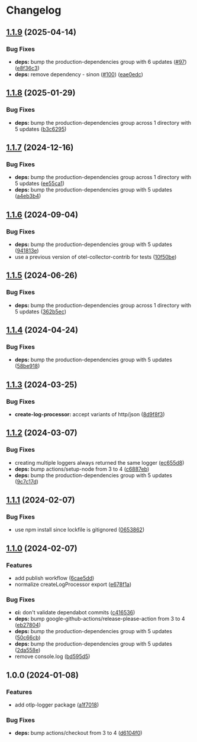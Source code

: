 # Changelog

## [1.1.9](https://github.com/Vunovati/otlp-logger/compare/v1.1.8...v1.1.9) (2025-04-14)


### Bug Fixes

* **deps:** bump the production-dependencies group with 6 updates ([#97](https://github.com/Vunovati/otlp-logger/issues/97)) ([e8f36c3](https://github.com/Vunovati/otlp-logger/commit/e8f36c30a2e6d5d85acfefd82b501bd8ba5f4976))
* **deps:** remove dependency - sinon ([#100](https://github.com/Vunovati/otlp-logger/issues/100)) ([eae0edc](https://github.com/Vunovati/otlp-logger/commit/eae0edc2973aded5aee0f1197f0e18a9d49bd3b0))

## [1.1.8](https://github.com/Vunovati/otlp-logger/compare/v1.1.7...v1.1.8) (2025-01-29)


### Bug Fixes

* **deps:** bump the production-dependencies group across 1 directory with 5 updates ([b3c6295](https://github.com/Vunovati/otlp-logger/commit/b3c6295545eeb2731828c7e1378dfa9744daa7c3))

## [1.1.7](https://github.com/Vunovati/otlp-logger/compare/v1.1.6...v1.1.7) (2024-12-16)


### Bug Fixes

* **deps:** bump the production-dependencies group across 1 directory with 5 updates ([ee55ca1](https://github.com/Vunovati/otlp-logger/commit/ee55ca19b714c71fb5a7bf159ddea50a71c4805a))
* **deps:** bump the production-dependencies group with 5 updates ([a4eb3b4](https://github.com/Vunovati/otlp-logger/commit/a4eb3b4e322db313d14324f1aa7829182600e3ec))

## [1.1.6](https://github.com/Vunovati/otlp-logger/compare/v1.1.5...v1.1.6) (2024-09-04)


### Bug Fixes

* **deps:** bump the production-dependencies group with 5 updates ([941813e](https://github.com/Vunovati/otlp-logger/commit/941813e8f045f7865ab30cca2562510f8078bc58))
* use a previous version of otel-collector-contrib for tests ([10f50be](https://github.com/Vunovati/otlp-logger/commit/10f50be4db3ba0773c52e276579a920ac3c6893e))

## [1.1.5](https://github.com/Vunovati/otlp-logger/compare/v1.1.4...v1.1.5) (2024-06-26)


### Bug Fixes

* **deps:** bump the production-dependencies group across 1 directory with 5 updates ([362b5ec](https://github.com/Vunovati/otlp-logger/commit/362b5ec49a1e88fb568ec6634bdc4da452b34ad8))

## [1.1.4](https://github.com/Vunovati/otlp-logger/compare/v1.1.3...v1.1.4) (2024-04-24)


### Bug Fixes

* **deps:** bump the production-dependencies group with 5 updates ([58be918](https://github.com/Vunovati/otlp-logger/commit/58be918db7d79e1a28c28ad9611cd3a9f86bd4e7))

## [1.1.3](https://github.com/Vunovati/otlp-logger/compare/v1.1.2...v1.1.3) (2024-03-25)


### Bug Fixes

* **create-log-processor:** accept variants of http/json ([8d9f8f3](https://github.com/Vunovati/otlp-logger/commit/8d9f8f3c15933a5787146266baecedf677261e7f))

## [1.1.2](https://github.com/Vunovati/otlp-logger/compare/v1.1.1...v1.1.2) (2024-03-07)


### Bug Fixes

* creating multiple loggers always returned the same logger ([ec655d8](https://github.com/Vunovati/otlp-logger/commit/ec655d8b84e85c8683cc8b7fa11e219e37831d50))
* **deps:** bump actions/setup-node from 3 to 4 ([c6887eb](https://github.com/Vunovati/otlp-logger/commit/c6887eb580d81725e283013df564cf19acdc709f))
* **deps:** bump the production-dependencies group with 5 updates ([9c7c17d](https://github.com/Vunovati/otlp-logger/commit/9c7c17d19d8291ec148f6a3413aff79d1d90039c))

## [1.1.1](https://github.com/Vunovati/otlp-logger/compare/v1.1.0...v1.1.1) (2024-02-07)


### Bug Fixes

* use npm install since lockfile is gitignored ([0653862](https://github.com/Vunovati/otlp-logger/commit/065386253b653caf49636c208a42c4ab9894334c))

## [1.1.0](https://github.com/Vunovati/otlp-logger/compare/v1.0.0...v1.1.0) (2024-02-07)


### Features

* add publish workflow ([6cae5dd](https://github.com/Vunovati/otlp-logger/commit/6cae5dd5dc092062be4039df4482b5bb7cb755d0))
* normalize createLogProcessor export ([e678f1a](https://github.com/Vunovati/otlp-logger/commit/e678f1add545038145ee5d6667992a05f796d54b))


### Bug Fixes

* **ci:** don't validate dependabot commits ([c416536](https://github.com/Vunovati/otlp-logger/commit/c4165362da8bd278a63d053ab4c8346ab148161d))
* **deps:** bump google-github-actions/release-please-action from 3 to 4 ([eb27804](https://github.com/Vunovati/otlp-logger/commit/eb27804af56cc60d8e3a23710553790d9d814d28))
* **deps:** bump the production-dependencies group with 5 updates ([50c66cb](https://github.com/Vunovati/otlp-logger/commit/50c66cb52d47106288780c471bc90d99fda929f7))
* **deps:** bump the production-dependencies group with 5 updates ([2da558e](https://github.com/Vunovati/otlp-logger/commit/2da558e84e063e8877f00224753bf1fc0361242a))
* remove console.log ([bd595d5](https://github.com/Vunovati/otlp-logger/commit/bd595d58a98e9f763f6a18a94ce3b724b5c75ebd))

## 1.0.0 (2024-01-08)


### Features

* add otlp-logger package ([a1f7018](https://github.com/Vunovati/otlp-logger/commit/a1f7018af0cf0569b49f102256792b6f0ffee1fc))


### Bug Fixes

* **deps:** bump actions/checkout from 3 to 4 ([d6104f0](https://github.com/Vunovati/otlp-logger/commit/d6104f02e9ce22de9cf6eda01e5e0a01b87e4449))

